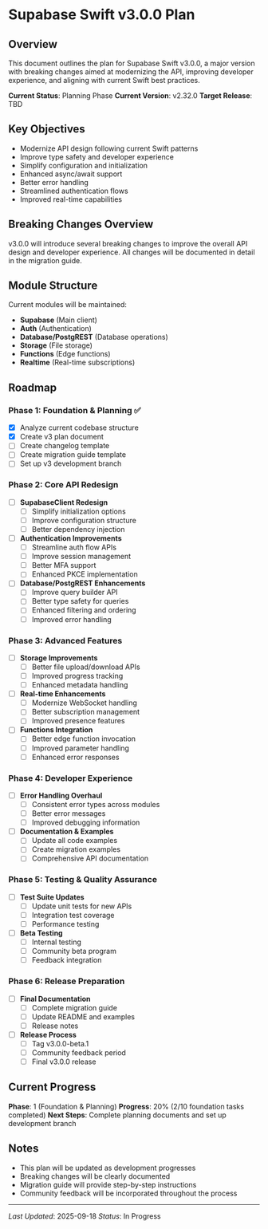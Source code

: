 # Supabase Swift v3.0.0 Plan

## Overview
This document outlines the plan for Supabase Swift v3.0.0, a major version with breaking changes aimed at modernizing the API, improving developer experience, and aligning with current Swift best practices.

**Current Status**: Planning Phase
**Current Version**: v2.32.0
**Target Release**: TBD

## Key Objectives
- Modernize API design following current Swift patterns
- Improve type safety and developer experience
- Simplify configuration and initialization
- Enhanced async/await support
- Better error handling
- Streamlined authentication flows
- Improved real-time capabilities

## Breaking Changes Overview
v3.0.0 will introduce several breaking changes to improve the overall API design and developer experience. All changes will be documented in detail in the migration guide.

## Module Structure
Current modules will be maintained:
- **Supabase** (Main client)
- **Auth** (Authentication)
- **Database/PostgREST** (Database operations)
- **Storage** (File storage)
- **Functions** (Edge functions)
- **Realtime** (Real-time subscriptions)

## Roadmap

### Phase 1: Foundation & Planning ✅
- [x] Analyze current codebase structure
- [x] Create v3 plan document
- [ ] Create changelog template
- [ ] Create migration guide template
- [ ] Set up v3 development branch

### Phase 2: Core API Redesign
- [ ] **SupabaseClient Redesign**
  - [ ] Simplify initialization options
  - [ ] Improve configuration structure
  - [ ] Better dependency injection

- [ ] **Authentication Improvements**
  - [ ] Streamline auth flow APIs
  - [ ] Improve session management
  - [ ] Better MFA support
  - [ ] Enhanced PKCE implementation

- [ ] **Database/PostgREST Enhancements**
  - [ ] Improve query builder API
  - [ ] Better type safety for queries
  - [ ] Enhanced filtering and ordering
  - [ ] Improved error handling

### Phase 3: Advanced Features
- [ ] **Storage Improvements**
  - [ ] Better file upload/download APIs
  - [ ] Improved progress tracking
  - [ ] Enhanced metadata handling

- [ ] **Real-time Enhancements**
  - [ ] Modernize WebSocket handling
  - [ ] Better subscription management
  - [ ] Improved presence features

- [ ] **Functions Integration**
  - [ ] Better edge function invocation
  - [ ] Improved parameter handling
  - [ ] Enhanced error responses

### Phase 4: Developer Experience
- [ ] **Error Handling Overhaul**
  - [ ] Consistent error types across modules
  - [ ] Better error messages
  - [ ] Improved debugging information

- [ ] **Documentation & Examples**
  - [ ] Update all code examples
  - [ ] Create migration examples
  - [ ] Comprehensive API documentation

### Phase 5: Testing & Quality Assurance
- [ ] **Test Suite Updates**
  - [ ] Update unit tests for new APIs
  - [ ] Integration test coverage
  - [ ] Performance testing

- [ ] **Beta Testing**
  - [ ] Internal testing
  - [ ] Community beta program
  - [ ] Feedback integration

### Phase 6: Release Preparation
- [ ] **Final Documentation**
  - [ ] Complete migration guide
  - [ ] Update README and examples
  - [ ] Release notes

- [ ] **Release Process**
  - [ ] Tag v3.0.0-beta.1
  - [ ] Community feedback period
  - [ ] Final v3.0.0 release

## Current Progress
**Phase**: 1 (Foundation & Planning)
**Progress**: 20% (2/10 foundation tasks completed)
**Next Steps**: Complete planning documents and set up development branch

## Notes
- This plan will be updated as development progresses
- Breaking changes will be clearly documented
- Migration guide will provide step-by-step instructions
- Community feedback will be incorporated throughout the process

---
*Last Updated*: 2025-09-18
*Status*: In Progress
